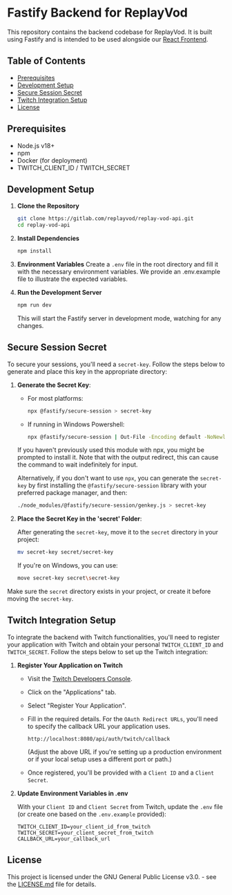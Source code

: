 # Fastify Backend for ReplayVod

This repository contains the backend codebase for ReplayVod. It is built using Fastify and is intended to be used alongside our [React Frontend](https://gitlab.com/replayvod/replay-vod-web).

## Table of Contents

-   [Prerequisites](#prerequisites)
-   [Development Setup](#development-setup)
-   [Secure Session Secret](#secure-session-secret)
-   [Twitch Integration Setup](#twitch-integration-setup)
-   [License](#license)

## Prerequisites

-   Node.js v18+
-   npm
-   Docker (for deployment)
-   TWITCH_CLIENT_ID / TWITCH_SECRET

## Development Setup

1. **Clone the Repository**

    ```bash
    git clone https://gitlab.com/replayvod/replay-vod-api.git
    cd replay-vod-api
    ```

2. **Install Dependencies**

    ```bash
    npm install
    ```

3. **Environment Variables**
   Create a `.env` file in the root directory and fill it with the necessary environment variables. We provide an .env.example file to illustrate the expected variables.

4. **Run the Development Server**

    ```bash
    npm run dev
    ```

    This will start the Fastify server in development mode, watching for any changes.

## Secure Session Secret

To secure your sessions, you'll need a `secret-key`. Follow the steps below to generate and place this key in the appropriate directory:

1. **Generate the Secret Key**:

    - For most platforms:

        ```sh
        npx @fastify/secure-session > secret-key
        ```

    - If running in Windows Powershell:

        ```sh
        npx @fastify/secure-session | Out-File -Encoding default -NoNewline -FilePath secret-key
        ```

    If you haven't previously used this module with npx, you might be prompted to install it. Note that with the output redirect, this can cause the command to wait indefinitely for input.

    Alternatively, if you don't want to use `npx`, you can generate the `secret-key` by first installing the `@fastify/secure-session` library with your preferred package manager, and then:

    ```sh
    ./node_modules/@fastify/secure-session/genkey.js > secret-key
    ```

2. **Place the Secret Key in the 'secret' Folder**:

    After generating the `secret-key`, move it to the `secret` directory in your project:

    ```sh
    mv secret-key secret/secret-key
    ```

    If you're on Windows, you can use:

    ```sh
    move secret-key secret\secret-key
    ```

Make sure the `secret` directory exists in your project, or create it before moving the `secret-key`.

## Twitch Integration Setup

To integrate the backend with Twitch functionalities, you'll need to register your application with Twitch and obtain your personal `TWITCH_CLIENT_ID` and `TWITCH_SECRET`.
Follow the steps below to set up the Twitch integration:

1. **Register Your Application on Twitch**

    - Visit the [Twitch Developers Console](https://dev.twitch.tv/console).
    - Click on the "Applications" tab.
    - Select "Register Your Application".
    - Fill in the required details. For the `OAuth Redirect URLs`, you'll need to specify the callback URL your application uses.

        ```
        http://localhost:8080/api/auth/twitch/callback
        ```

        (Adjust the above URL if you're setting up a production environment or if your local setup uses a different port or path.)

    - Once registered, you'll be provided with a `Client ID` and a `Client Secret`.

2. **Update Environment Variables in .env**

    With your `Client ID` and `Client Secret` from Twitch, update the `.env` file (or create one based on the `.env.example` provided):

    ```env
    TWITCH_CLIENT_ID=your_client_id_from_twitch
    TWITCH_SECRET=your_client_secret_from_twitch
    CALLBACK_URL=your_callback_url
    ```

## License

This project is licensed under the GNU General Public License v3.0. - see the [LICENSE.md](https://gitlab.com/befabri/replay-vod-api/-/blob/main/README.md) file for details.
